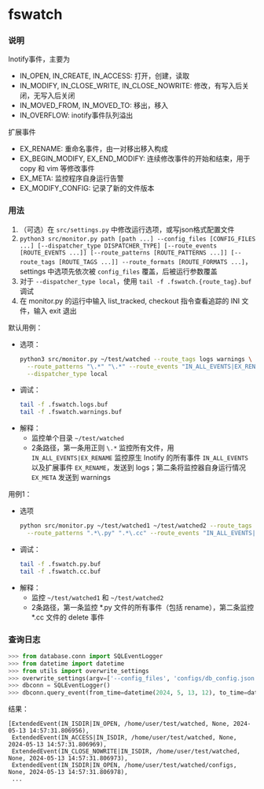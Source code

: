 # fswatch

### 说明

Inotify事件，主要为
- IN_OPEN, IN_CREATE, IN_ACCESS: 打开，创建，读取
- IN_MODIFY, IN_CLOSE_WRITE, IN_CLOSE_NOWRITE: 修改，有写入后关闭，无写入后关闭
- IN_MOVED_FROM, IN_MOVED_TO: 移出，移入
- IN_OVERFLOW: inotify事件队列溢出

扩展事件
- EX_RENAME: 重命名事件，由一对移出移入构成
- EX_BEGIN_MODIFY, EX_END_MODIFY: 连续修改事件的开始和结束，用于 copy 和 vim 等修改事件
- EX_META: 监控程序自身运行告警
- EX_MODIFY_CONFIG: 记录了新的文件版本

### 用法

1. （可选）在 `src/settings.py` 中修改运行选项，或写json格式配置文件
2. `python3 src/monitor.py path [path ...] --config_files [CONFIG_FILES ...] [--dispatcher_type DISPATCHER_TYPE] [--route_events [ROUTE_EVENTS ...]] [--route_patterns [ROUTE_PATTERNS ...]] [--route_tags [ROUTE_TAGS ...]] --route_formats [ROUTE_FORMATS ...]`，settings 中选项先依次被 `config_files` 覆盖，后被运行参数覆盖
3. 对于 `--dispatcher_type local`，使用 `tail -f .fswatch.{route_tag}.buf` 调试
4. 在 monitor.py 的运行中输入 list_tracked, checkout 指令查看追踪的 INI 文件，输入 exit 退出

默认用例：

- 选项：
  ```sh
  python3 src/monitor.py ~/test/watched --route_tags logs warnings \
    --route_patterns "\.*" "\.*" --route_events "IN_ALL_EVENTS|EX_RENAME" "EX_META" \
    --dispatcher_type local
  ```
- 调试：
  ```sh
  tail -f .fswatch.logs.buf
  tail -f .fswatch.warnings.buf
  ```
- 解释：
  - 监控单个目录 `~/test/watched`
  - 2条路径，第一条用正则 `\.*` 监控所有文件，用 `IN_ALL_EVENTS|EX_RENAME` 监控原生 Inotify 的所有事件 `IN_ALL_EVENTS` 以及扩展事件 `EX_RENAME`，发送到 logs；第二条将监控器自身运行情况 `EX_META` 发送到 warnings

用例1：

- 选项
  ```sh
  python src/monitor.py ~/test/watched1 ~/test/watched2 --route_tags py cc \
    --route_patterns ".*\.py" ".*\.cc" --route_events "IN_ALL_EVENTS|EX_RENAME" IN_DELETE
  ```
- 调试：
  ```sh
  tail -f .fswatch.py.buf
  tail -f .fswatch.cc.buf
  ```
- 解释：
  - 监控 `~/test/watched1` 和 `~/test/watched2`
  - 2条路径，第一条监控 *.py 文件的所有事件（包括 rename），第二条监控 *.cc 文件的 delete 事件


### 查询日志

```python
>>> from database.conn import SQLEventLogger
>>> from datetime import datetime
>>> from utils import overwrite_settings
>>> overwrite_settings(argv=['--config_files', 'configs/db_config.json'])
>>> dbconn = SQLEventLogger()
>>> dbconn.query_event(from_time=datetime(2024, 5, 13, 12), to_time=datetime(2024, 5, 13, 15))  # 查询 2024/5/13 12点到15点的日志
```

结果：
```
[ExtendedEvent(IN_ISDIR|IN_OPEN, /home/user/test/watched, None, 2024-05-13 14:57:31.806956),
 ExtendedEvent(IN_ACCESS|IN_ISDIR, /home/user/test/watched, None, 2024-05-13 14:57:31.806969),
 ExtendedEvent(IN_CLOSE_NOWRITE|IN_ISDIR, /home/user/test/watched, None, 2024-05-13 14:57:31.806973),
 ExtendedEvent(IN_ISDIR|IN_OPEN, /home/user/test/watched/configs, None, 2024-05-13 14:57:31.806978),
 ...
```